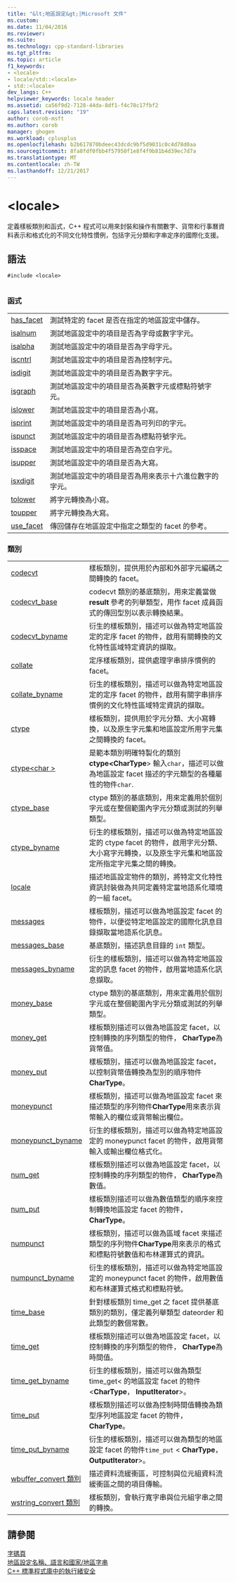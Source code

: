 ```yaml
---
title: "&lt;地區設定&gt;|Microsoft 文件"
ms.custom: 
ms.date: 11/04/2016
ms.reviewer: 
ms.suite: 
ms.technology: cpp-standard-libraries
ms.tgt_pltfrm: 
ms.topic: article
f1_keywords:
- <locale>
- locale/std::<locale>
- std::<locale>
dev_langs: C++
helpviewer_keywords: locale header
ms.assetid: ca56f9d2-7128-44da-8df1-f4c78c17fbf2
caps.latest.revision: "19"
author: corob-msft
ms.author: corob
manager: ghogen
ms.workload: cplusplus
ms.openlocfilehash: b2b617870bdeec43dcdc9bf5d9031c0c4d78d0aa
ms.sourcegitcommit: 8fa8fdf0fbb4f57950f1e8f4f9b81b4d39ec7d7a
ms.translationtype: MT
ms.contentlocale: zh-TW
ms.lasthandoff: 12/21/2017
---
```

# <a name="ltlocalegt"></a>&lt;locale&gt;
定義樣板類別和函式，C++ 程式可以用來封裝和操作有關數字、貨幣和行事曆資料表示和格式化的不同文化特性慣例，包括字元分類和字串定序的國際化支援。  
  
## <a name="syntax"></a>語法  
  
```  
#include <locale>  
  
```  
  
### <a name="functions"></a>函式  
  
|||  
|-|-|  
|[has_facet](../standard-library/locale-functions.md#has_facet)|測試特定的 facet 是否在指定的地區設定中儲存。|  
|[isalnum](../standard-library/locale-functions.md#isalnum)|測試地區設定中的項目是否為字母或數字字元。|  
|[isalpha](../standard-library/locale-functions.md#isalpha)|測試地區設定中的項目是否為字母字元。|  
|[iscntrl](../standard-library/locale-functions.md#iscntrl)|測試地區設定中的項目是否為控制字元。|  
|[isdigit](../standard-library/locale-functions.md#isdigit)|測試地區設定中的項目是否為數字字元。|  
|[isgraph](../standard-library/locale-functions.md#isgraph)|測試地區設定中的項目是否為英數字元或標點符號字元。|  
|[islower](../standard-library/locale-functions.md#islower)|測試地區設定中的項目是否為小寫。|  
|[isprint](../standard-library/locale-functions.md#isprint)|測試地區設定中的項目是否為可列印的字元。|  
|[ispunct](../standard-library/locale-functions.md#ispunct)|測試地區設定中的項目是否為標點符號字元。|  
|[isspace](../standard-library/locale-functions.md#isspace)|測試地區設定中的項目是否為空白字元。|  
|[isupper](../standard-library/locale-functions.md#isupper)|測試地區設定中的項目是否為大寫。|  
|[isxdigit](../standard-library/locale-functions.md#isxdigit)|測試地區設定中的項目是否為用來表示十六進位數字的字元。|  
|[tolower](../standard-library/locale-functions.md#tolower)|將字元轉換為小寫。|  
|[toupper](../standard-library/locale-functions.md#toupper)|將字元轉換為大寫。|  
|[use_facet](../standard-library/locale-functions.md#use_facet)|傳回儲存在地區設定中指定之類型的 facet 的參考。|  
  
### <a name="classes"></a>類別  
  
|||  
|-|-|  
|[codecvt](../standard-library/codecvt-class.md)|樣板類別，提供用於內部和外部字元編碼之間轉換的 facet。|  
|[codecvt_base](../standard-library/codecvt-base-class.md)|codecvt 類別的基底類別，用來定義當做 **result** 參考的列舉類型，用作 facet 成員函式的傳回型別以表示轉換結果。|  
|[codecvt_byname](../standard-library/codecvt-byname-class.md)|衍生的樣板類別，描述可以做為特定地區設定的定序 facet 的物件，啟用有關轉換的文化特性區域特定資訊的擷取。|  
|[collate](../standard-library/collate-class.md)|定序樣板類別，提供處理字串排序慣例的 facet。|  
|[collate_byname](../standard-library/collate-byname-class.md)|衍生的樣板類別，描述可以做為特定地區設定的定序 facet 的物件，啟用有關字串排序慣例的文化特性區域特定資訊的擷取。|  
|[ctype](../standard-library/ctype-class.md)|樣板類別，提供用於字元分類、大小寫轉換，以及原生字元集和地區設定所用字元集之間轉換的 facet。|  
|[ctype\<char >](../standard-library/ctype-char-class.md)|是範本類別明確特製化的類別**ctype\<CharType**> 輸入`char`，描述可以做為地區設定 facet 描述的字元類型的各種屬性的物件`char`.|  
|[ctype_base](../standard-library/ctype-base-class.md)|ctype 類別的基底類別，用來定義用於個別字元或在整個範圍內字元分類或測試的列舉類型。|  
|[ctype_byname](../standard-library/ctype-byname-class.md)|衍生的樣板類別，描述可以做為特定地區設定的 ctype facet 的物件，啟用字元分類、大小寫字元轉換，以及原生字元集和地區設定所指定字元集之間的轉換。|  
|[locale](../standard-library/locale-class.md)|描述地區設定物件的類別，將特定文化特性資訊封裝做為共同定義特定當地語系化環境的一組 facet。|  
|[messages](../standard-library/messages-class.md)|樣板類別，描述可以做為地區設定 facet 的物件，以便從特定地區設定的國際化訊息目錄擷取當地語系化訊息。|  
|[messages_base](../standard-library/messages-base-class.md)|基底類別，描述訊息目錄的 `int` 類型。|  
|[messages_byname](../standard-library/messages-byname-class.md)|衍生的樣板類別，描述可以做為特定地區設定的訊息 facet 的物件，啟用當地語系化訊息擷取。|  
|[money_base](../standard-library/money-base-class.md)|ctype 類別的基底類別，用來定義用於個別字元或在整個範圍內字元分類或測試的列舉類型。|  
|[money_get](../standard-library/money-get-class.md)|樣板類別描述可以做為地區設定 facet，以控制轉換的序列類型的物件， **CharType**為貨幣值。|  
|[money_put](../standard-library/money-put-class.md)|樣板類別，描述可以做為地區設定 facet，以控制貨幣值轉換為型別的順序物件**CharType**。|  
|[moneypunct](../standard-library/moneypunct-class.md)|樣板類別，描述可以做為地區設定 facet 來描述類型的序列物件**CharType**用來表示貨幣輸入的欄位或貨幣輸出欄位。|  
|[moneypunct_byname](../standard-library/moneypunct-byname-class.md)|衍生的樣板類別，描述可以做為特定地區設定的 moneypunct facet 的物件，啟用貨幣輸入或輸出欄位格式化。|  
|[num_get](../standard-library/num-get-class.md)|樣板類別描述可以做為地區設定 facet，以控制轉換的序列類型的物件， **CharType**為數值。|  
|[num_put](../standard-library/num-put-class.md)|樣板類別描述可以做為數值類型的順序來控制轉換地區設定 facet 的物件， **CharType**。|  
|[numpunct](../standard-library/numpunct-class.md)|樣板類別，描述可以做為區域 facet 來描述類型的序列物件**CharType**用來表示的格式和標點符號數值和布林運算式的資訊。|  
|[numpunct_byname](../standard-library/numpunct-byname-class.md)|衍生的樣板類別，描述可以做為特定地區設定的 moneypunct facet 的物件，啟用數值和布林運算式格式和標點符號。|  
|[time_base](../standard-library/time-base-class.md)|針對樣板類別 time_get 之 facet 提供基底類別的類別，僅定義列舉類型 dateorder 和此類型的數個常數。|  
|[time_get](../standard-library/time-get-class.md)|樣板類別描述可以做為地區設定 facet，以控制轉換的序列類型的物件， **CharType**為時間值。|  
|[time_get_byname](../standard-library/time-get-byname-class.md)|衍生的樣板類別，描述可以做為類型 time_get< 的地區設定 facet 的物件\<**CharType**， **InputIterator**>。|  
|[time_put](../standard-library/time-put-class.md)|樣板類別描述可以做為控制時間值轉換為類型序列地區設定 facet 的物件， **CharType**。|  
|[time_put_byname](../standard-library/time-put-byname-class.md)|衍生的樣板類別，描述可以做為類型的地區設定 facet 的物件`time_put` \< **CharType**， **OutputIterator**>。|  
|[wbuffer_convert 類別](../standard-library/wbuffer-convert-class.md)|描述資料流緩衝區，可控制與位元組資料流緩衝區之間的項目傳輸。|  
|[wstring_convert 類別](../standard-library/wstring-convert-class.md)|樣板類別，會執行寬字串與位元組字串之間的轉換。|  
  
## <a name="see-also"></a>請參閱  
 [字碼頁](../c-runtime-library/code-pages.md)   
 [地區設定名稱、語言和國家/地區字串](../c-runtime-library/locale-names-languages-and-country-region-strings.md)   
 [C++ 標準程式庫中的執行緒安全](../standard-library/thread-safety-in-the-cpp-standard-library.md)



